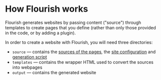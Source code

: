 # How Flourish works

Flourish generates websites by passing content ("source") through templates
to create pages that you define (rather than only those provided in the code,
or by adding a plugin).

In order to create a website with Flourish, you will need three directories:

  * `source` — contains the [sources of the pages](/adding-sources/),
    the [site configuration](/site-configuration/) and
    [generation script](/generating-the-site)
  * `templates` — contains the wrapper HTML used to convert the sources into 
    webpages
  * `output` — contains the generated website
